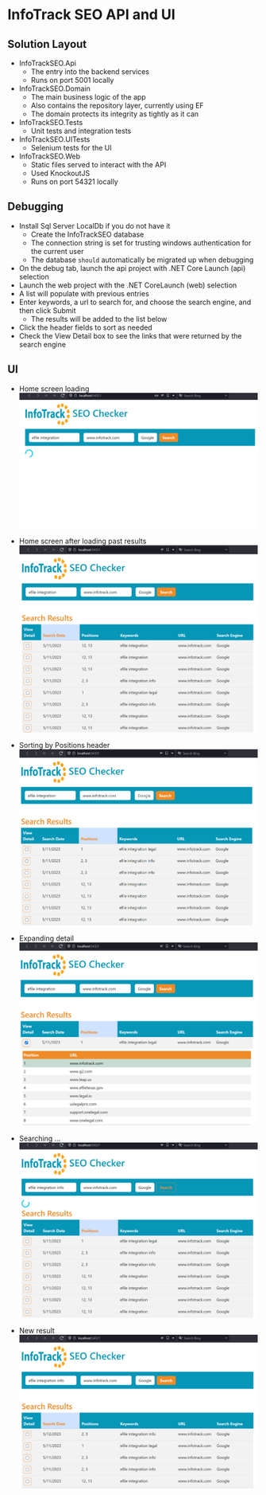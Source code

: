 # InfoTrack SEO API and UI

## Solution Layout

* InfoTrackSEO.Api
  * The entry into the backend services
  * Runs on port 5001 locally
* InfoTrackSEO.Domain
  * The main business logic of the app
  * Also contains the repository layer, currently using EF
  * The domain protects its integrity as tightly as it can
* InfoTrackSEO.Tests
  * Unit tests and integration tests
* InfoTrackSEO.UITests
  * Selenium tests for the UI
* InfoTrackSEO.Web
  * Static files served to interact with the API
  * Used KnockoutJS
  * Runs on port 54321 locally

## Debugging

* Install Sql Server LocalDb if you do not have it
  * Create the InfoTrackSEO database
  * The connection string is set for trusting windows authentication for the current user
  * The database `should` automatically be migrated up when debugging
* On the debug tab, launch the api project with .NET Core Launch (api) selection
* Launch the web project with the .NET CoreLaunch (web) selection
* A list will populate with previous entries
* Enter keywords, a url to search for, and choose the search engine, and then click Submit
  * The results will be added to the list below
* Click the header fields to sort as needed
* Check the View Detail box to see the links that were returned by the search engine

## UI

* Home screen loading
![Alt text](ReadMe.Images/InfoTrackSEO_1.png?raw=true "Home page after reading past results")

* Home screen after loading past results
![Alt text](ReadMe.Images/InfoTrackSEO_2.png?raw=true "Home page after reading past results")

* Sorting by Positions header
![Alt text](ReadMe.Images/InfoTrackSEO_3.png?raw=true "Sorting by Positions header")

* Expanding detail
![Alt text](ReadMe.Images/InfoTrackSEO_4.png?raw=true "Expanding detail")

* Searching ...
![Alt text](ReadMe.Images/InfoTrackSEO_5.png?raw=true "Searching ...")

* New result
![Alt text](ReadMe.Images/InfoTrackSEO_6.png?raw=true "New result")
